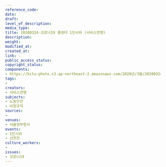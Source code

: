 ```yaml
---
reference_code: 
date: 
draft: 
level_of_description: 
media_type: 
title: 20200324-코로나19 콜센터 1인시위 (서비스연맹)
description: 
weight: 
modified_at: 
created_at: 
link: 
public_access_status: 
copyright_status: 
components:
- https://kctu-photo.s3.ap-northeast-2.amazonaws.com/2020년/3월/20200324-코로나19+콜센터+1인시위+(서비스연맹)/_CTU5601.jpg
tags:
- 
creators:
- 서비스연맹
subjects:
- 노동안전
- 비정규직
sources:
- 
venues:
- 서울정부청사
events:
- 1인시위
- 선전전
culture_workers:
- 
issues:
- 코로나19
---
```

